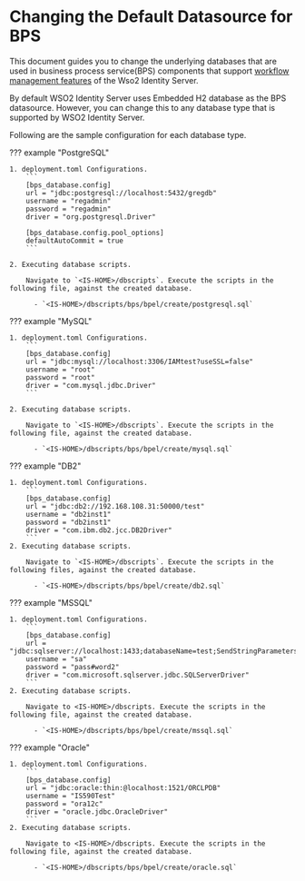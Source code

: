 # Changing the Default Datasource for BPS

This document guides you to change the underlying databases that are
used in business process service(BPS) components that support
[workflow management features](../../learn/workflow-management) of the
Wso2 Identity Server.

By default WSO2 Identity Server uses Embedded H2 database as the BPS
datasource. However, you can change this to any database type that is
supported by WSO2 Identity Server.

Following are the sample configuration for each database type.

??? example "PostgreSQL"
    
    1. deployment.toml Configurations.
        ```
        [bps_database.config]
        url = "jdbc:postgresql://localhost:5432/gregdb"
        username = "regadmin"
        password = "regadmin"
        driver = "org.postgresql.Driver"

        [bps_database.config.pool_options]
        defaultAutoCommit = true
        ```
        
    2. Executing database scripts. 
    
        Navigate to `<IS-HOME>/dbscripts`. Execute the scripts in the following file, against the created database.    
            
          - `<IS-HOME>/dbscripts/bps/bpel/create/postgresql.sql`

??? example "MySQL"

    1. deployment.toml Configurations.
        ```
        [bps_database.config]
        url = "jdbc:mysql://localhost:3306/IAMtest?useSSL=false"
        username = "root"
        password = "root"
        driver = "com.mysql.jdbc.Driver"
        ```
    
    2. Executing database scripts. 

        Navigate to `<IS-HOME>/dbscripts`. Execute the scripts in the following file, against the created database.    
         
          - `<IS-HOME>/dbscripts/bps/bpel/create/mysql.sql`

??? example "DB2"

    1. deployment.toml Configurations.
        ```
        [bps_database.config]
        url = "jdbc:db2://192.168.108.31:50000/test"
        username = "db2inst1"
        password = "db2inst1"
        driver = "com.ibm.db2.jcc.DB2Driver"
        ```    
    2. Executing database scripts. 
    
        Navigate to `<IS-HOME>/dbscripts`. Execute the scripts in the following files, against the created database.    
         
          - `<IS-HOME>/dbscripts/bps/bpel/create/db2.sql`

??? example "MSSQL"

    1. deployment.toml Configurations.
        ```
        [bps_database.config]
        url = "jdbc:sqlserver://localhost:1433;databaseName=test;SendStringParametersAsUnicode=false"
        username = "sa"
        password = "pass#word2"
        driver = "com.microsoft.sqlserver.jdbc.SQLServerDriver"
        ```
    2. Executing database scripts. 
    
        Navigate to <IS-HOME>/dbscripts. Execute the scripts in the following file, against the created database.    
         
          - `<IS-HOME>/dbscripts/bps/bpel/create/mssql.sql`
    

??? example "Oracle"

    1. deployment.toml Configurations.
        ```
        [bps_database.config]
        url = "jdbc:oracle:thin:@localhost:1521/ORCLPDB"
        username = "IS590Test"
        password = "ora12c"
        driver = "oracle.jdbc.OracleDriver"
        ```
    2. Executing database scripts. 
    
        Navigate to <IS-HOME>/dbscripts. Execute the scripts in the following file, against the created database.    
         
          - `<IS-HOME>/dbscripts/bps/bpel/create/oracle.sql`
        
